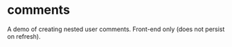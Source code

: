 comments
========

A demo of creating nested user comments. Front-end only (does not persist on refresh).
